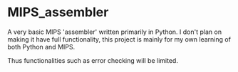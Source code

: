 # MIPS_assembler
A very basic MIPS 'assembler' written primarily in Python. I don't plan on making it have full functionality, this project is mainly for my own learning of both Python and MIPS.

Thus functionalities such as error checking will be limited.
